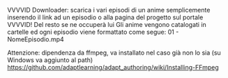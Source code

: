 VVVVID Downloader: scarica i vari episodi di un anime semplicemente inserendo il link ad un episodio o alla pagina del progetto sul portale VVVVID! Del resto se ne occuperà lui
Gli anime vengono catalogati in cartelle ed ogni episodio viene formattato come segue:
01 - NomeEpisodio.mp4

Attenzione: dipendenza da ffmpeg, va installato nel caso già non lo sia (su Windows va aggiunto al path)
https://github.com/adaptlearning/adapt_authoring/wiki/Installing-FFmpeg